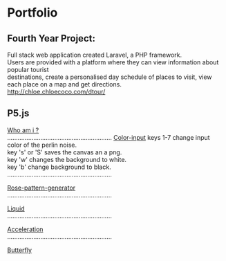 # Portfolio

## Fourth Year Project: 
Full stack web application created Laravel, a PHP framework. <br/>
Users are provided with a platform where they can view information about popular tourist <br/>
destinations, create a personalised day schedule of places to visit, view each place on a map and get directions. <br/>
http://chloe.chloecoco.com/dtour/

## P5.js
[Who am i ?](https://ellamcmorrow.github.io/who-am-i/)<br/>
............................................................
[Color-input](https://ellamcmorrow.github.io/color-input/)
 keys 1-7 change input color of the perlin noise. </br>
 key 's' or 'S' saves the canvas an a png. </br>
 key 'w' changes the background to white.</br>
 key 'b' change background to black.</br>
............................................................

[Rose-pattern-generator](https://ellamcmorrow.github.io/p5_RoseGenerator/) <br/>
............................................................

[Liquid](https://ellamcmorrow.github.io/liquids/index.html) <br/>
............................................................

[Acceleration](https://ellamcmorrow.github.io/acceleration-towards-mouse/) <br/>
............................................................

[Butterfly](https://ellamcmorrow.github.io/butterfly/) <br/>



